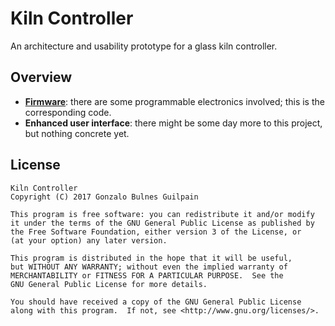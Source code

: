 Kiln Controller
===============

An architecture and usability prototype for a glass kiln controller.

Overview
--------

  [firmware]: ./firmware

- **[Firmware][firmware]**: there are some programmable electronics involved; this is the corresponding code.
- **Enhanced user interface**: there might be some day more to this project, but nothing concrete yet.

License
-------

    Kiln Controller
    Copyright (C) 2017 Gonzalo Bulnes Guilpain

    This program is free software: you can redistribute it and/or modify
    it under the terms of the GNU General Public License as published by
    the Free Software Foundation, either version 3 of the License, or
    (at your option) any later version.

    This program is distributed in the hope that it will be useful,
    but WITHOUT ANY WARRANTY; without even the implied warranty of
    MERCHANTABILITY or FITNESS FOR A PARTICULAR PURPOSE.  See the
    GNU General Public License for more details.

    You should have received a copy of the GNU General Public License
    along with this program.  If not, see <http://www.gnu.org/licenses/>.

